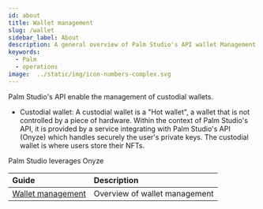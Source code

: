 ```yaml
---
id: about
title: Wallet management
slug: /wallet
sidebar_label: About
description: A general overview of Palm Studio's API wallet Management
keywords:
  - Palm
  - operations
image:  ../static/img/icon-numbers-complex.svg
---
```


Palm Studio's API enable the management of custodial wallets.

* Custodial wallet: A custodial wallet is a "Hot wallet", a wallet that is not controlled by a piece of hardware. Within the context of Palm Studio's API, it is provided by a service integrating with Palm Studio's API (Onyze) which handles securely the user's private keys. The custodial wallet is where users store their NFTs.

Palm Studio leverages Onyze

| Guide | Description |
|:------|:------------|
| [Wallet management](wallet/management) | Overview of wallet management |
